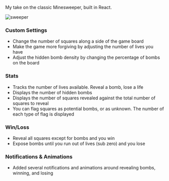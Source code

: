 My take on the classic Minesweeper, built in React. 

![sweeper](https://github.com/zcallanan/sweeper/raw/master/public/sweeper.png)

### Custom Settings
- Change the number of squares along a side of the game board
- Make the game more forgiving by adjusting the number of lives you have
- Adjust the hidden bomb density by changing the percentage of bombs on the board

### Stats
- Tracks the number of lives available. Reveal a bomb, lose a life
- Displays the number of hidden bombs
- Displays the number of squares revealed against the total number of squares to reveal
- You can flag squares as potential bombs, or as unknown. The number of each type of flag is displayed

### Win/Loss
- Reveal all squares except for bombs and you win
- Expose bombs until you run out of lives (sub zero) and you lose

### Notifications & Animations
- Added several notifications and animations around revealing bombs, winning, and losing
